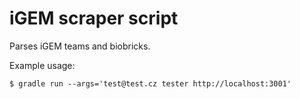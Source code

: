 # iGEM scraper script
Parses iGEM teams and biobricks.

Example usage:
```shell script
$ gradle run --args='test@test.cz tester http://localhost:3001'
```